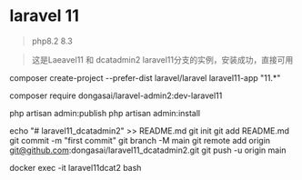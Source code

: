 # laravel 11

> php8.2 8.3

> 这是Laeavel11 和 dcatadmin2 laravel11分支的实例，安装成功，直接可用

composer create-project --prefer-dist laravel/laravel laravel11-app "11.*"

composer require dongasai/laravel-admin2:dev-laravel11

php artisan admin:publish
php artisan admin:install

echo "# laravel11_dcatadmin2" >> README.md
git init
git add README.md
git commit -m "first commit"
git branch -M main
git remote add origin git@github.com:dongasai/laravel11_dcatadmin2.git
git push -u origin main

docker exec -it laravel11dcat2 bash
